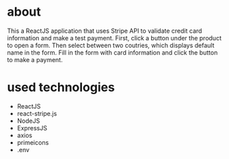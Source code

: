 # about

This a ReactJS application that uses Stripe API to validate credit card information and make a test payment.
First, click a button under the product to open a form.
Then select between two coutries, which displays default name in the form.
Fill in the form with card information and click the button to make a payment.

# used technologies

- ReactJS
- react-stripe.js
- NodeJS
- ExpressJS
- axios
- primeicons
- .env
